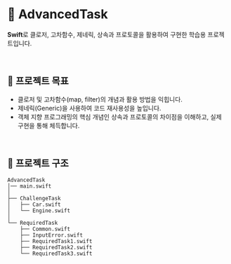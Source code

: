 
# **🌟 AdvancedTask**

**Swift**로 클로저, 고차함수, 제네릭, 상속과 프로토콜을 활용하여 구현한 학습용 프로젝트입니다.

<br>

## **🎯 프로젝트 목표**

- 클로저 및 고차함수(map, filter)의 개념과 활용 방법을 익힙니다.
- 제네릭(Generic)을 사용하여 코드 재사용성을 높입니다.
- 객체 지향 프로그래밍의 핵심 개념인 상속과 프로토콜의 차이점을 이해하고, 실제 구현을 통해 체득합니다.

<br>

## **📂 프로젝트 구조**
```
AdvancedTask
│── main.swift
│
├── ChallengeTask
│   ├── Car.swift
│   └── Engine.swift
│
└── RequiredTask
    ├── Common.swift
    ├── InputError.swift
    ├── RequiredTask1.swift
    ├── RequiredTask2.swift
    └── RequiredTask3.swift
```

